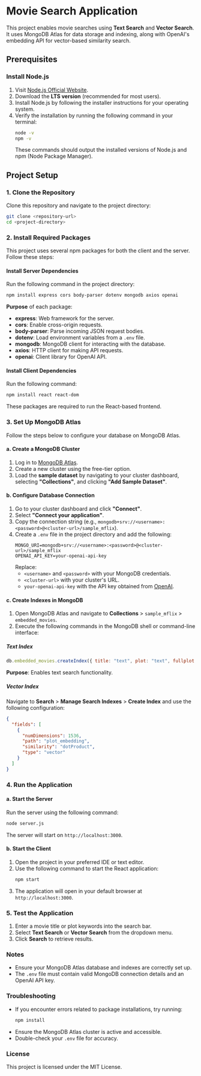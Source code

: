 # Movie Search Application

This project enables movie searches using **Text Search** and **Vector Search**. It uses MongoDB Atlas for data storage and indexing, along with OpenAI's embedding API for vector-based similarity search.



## Prerequisites

### Install Node.js
1. Visit [Node.js Official Website](https://nodejs.org/).
2. Download the **LTS version** (recommended for most users).
3. Install Node.js by following the installer instructions for your operating system.
4. Verify the installation by running the following command in your terminal:
   ```bash
   node -v
   npm -v
   ```
   These commands should output the installed versions of Node.js and npm (Node Package Manager).


## Project Setup

### 1. Clone the Repository
Clone this repository and navigate to the project directory:
```bash
git clone <repository-url>
cd <project-directory>
```

### 2. Install Required Packages

This project uses several npm packages for both the client and the server. Follow these steps:

#### Install Server Dependencies
Run the following command in the project directory:
```bash
npm install express cors body-parser dotenv mongodb axios openai
```
**Purpose** of each package:
- **express**: Web framework for the server.
- **cors**: Enable cross-origin requests.
- **body-parser**: Parse incoming JSON request bodies.
- **dotenv**: Load environment variables from a `.env` file.
- **mongodb**: MongoDB client for interacting with the database.
- **axios**: HTTP client for making API requests.
- **openai**: Client library for OpenAI API.


#### Install Client Dependencies
Run the following command:
```bash
npm install react react-dom
```
These packages are required to run the React-based frontend.

### 3. Set Up MongoDB Atlas

Follow the steps below to configure your database on MongoDB Atlas.

#### a. Create a MongoDB Cluster
1. Log in to [MongoDB Atlas](https://www.mongodb.com/cloud/atlas).
2. Create a new cluster using the free-tier option.
3. Load the **sample dataset** by navigating to your cluster dashboard, selecting **"Collections"**, and clicking **"Add Sample Dataset"**.

#### b. Configure Database Connection
1. Go to your cluster dashboard and click **"Connect"**.
2. Select **"Connect your application"**.
3. Copy the connection string (e.g., `mongodb+srv://<username>:<password>@<cluster-url>/sample_mflix`).
4. Create a `.env` file in the project directory and add the following:
   ```env
   MONGO_URI=mongodb+srv://<username>:<password>@<cluster-url>/sample_mflix
   OPENAI_API_KEY=your-openai-api-key
   ```
   Replace:
   - `<username>` and `<password>` with your MongoDB credentials.
   - `<cluster-url>` with your cluster's URL.
   - `your-openai-api-key` with the API key obtained from [OpenAI](https://platform.openai.com/).

#### c. Create Indexes in MongoDB
1. Open MongoDB Atlas and navigate to **Collections** > `sample_mflix` > `embedded_movies`.
2. Execute the following commands in the MongoDB shell or command-line interface:

##### Text Index
```javascript
db.embedded_movies.createIndex({ title: "text", plot: "text", fullplot: "text" })
```
**Purpose**: Enables text search functionality.

##### Vector Index
Navigate to **Search** > **Manage Search Indexes** > **Create Index** and use the following configuration:
```json
{
  "fields": [
    {
      "numDimensions": 1536,
      "path": "plot_embedding",
      "similarity": "dotProduct",
      "type": "vector"
    }
  ]
}
```


### 4. Run the Application

#### a. Start the Server
Run the server using the following command:
```bash
node server.js
```
The server will start on `http://localhost:3000`.


#### b. Start the Client
1. Open the project in your preferred IDE or text editor.
2. Use the following command to start the React application:
   ```bash
   npm start
   ```
3. The application will open in your default browser at `http://localhost:3000`.

### 5. Test the Application

1. Enter a movie title or plot keywords into the search bar.
2. Select **Text Search** or **Vector Search** from the dropdown menu.
3. Click **Search** to retrieve results.

### Notes

- Ensure your MongoDB Atlas database and indexes are correctly set up.
- The `.env` file must contain valid MongoDB connection details and an OpenAI API key.

### Troubleshooting

- If you encounter errors related to package installations, try running:
  ```bash
  npm install
  ```
- Ensure the MongoDB Atlas cluster is active and accessible.
- Double-check your `.env` file for accuracy.

### License

This project is licensed under the MIT License.
